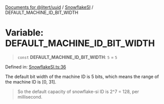 [Documents for @litert/uuid](../../index.md) / [SnowflakeSI](../index.md) / DEFAULT\_MACHINE\_ID\_BIT\_WIDTH

# Variable: DEFAULT\_MACHINE\_ID\_BIT\_WIDTH

> `const` **DEFAULT\_MACHINE\_ID\_BIT\_WIDTH**: `5` = `5`

Defined in: [SnowflakeSI.ts:36](https://github.com/litert/uuid.js/blob/master/src/lib/SnowflakeSI.ts#L36)

The default bit width of the machine ID is 5 bits, which means the range of the machine ID is [0, 31].

> So the default capacity of snowflake-si ID is 2^7 = 128, per millisecond.
